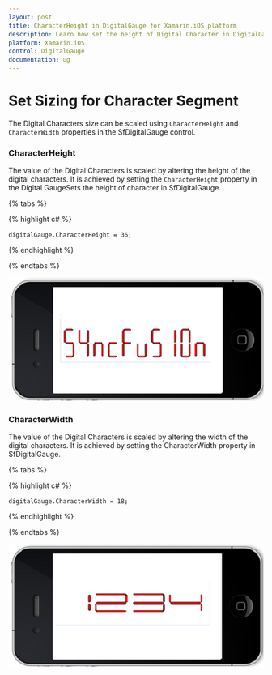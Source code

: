```yaml
---
layout: post
title: CharacterHeight in DigitalGauge for Xamarin.iOS platform
description: Learn how set the height of Digital Character in DigitalGauge
platform: Xamarin.iOS
control: DigitalGauge
documentation: ug
---
```


# Set Sizing for Character Segment

The Digital Characters size can be scaled using `CharacterHeight` and `CharacterWidth` properties in the SfDigitalGauge control.

### CharacterHeight

The value of the Digital Characters is scaled by altering the height of the digital characters. It is achieved by setting the `CharacterHeight` property in the Digital GaugeSets the height of character in SfDigitalGauge.

{% tabs %}

{% highlight c# %}

	digitalGauge.CharacterHeight = 36;

{% endhighlight %}

{% endtabs %}

![](images/CharacterHeight.png)

### CharacterWidth

The value of the Digital Characters is scaled by altering the width of the digital characters. It is achieved by setting the CharacterWidth property in SfDigitalGauge.

{% tabs %}

{% highlight c# %}

	digitalGauge.CharacterWidth = 18;

{% endhighlight %}

{% endtabs %}

![](images/CharacterWidth.png)